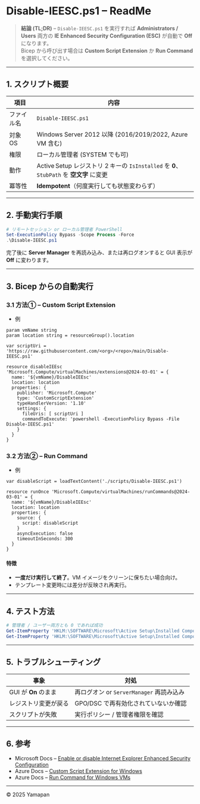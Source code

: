 
# Disable-IEESC.ps1 – ReadMe  

> **結論 (TL;DR)** – `Disable-IEESC.ps1` を実行すれば **Administrators / Users** 両方の **IE Enhanced Security Configuration (ESC)** が自動で **Off** になります。  
> Bicep から呼び出す場合は **Custom Script Extension** か **Run Command** を選択してください。  

---  

## 1. スクリプト概要  

| 項目 | 内容 |
|------|------|
| ファイル名 | `Disable-IEESC.ps1` |
| 対象 OS | Windows Server 2012 以降 (2016/2019/2022, Azure VM 含む) |
| 権限 | ローカル管理者 (SYSTEM でも可) |
| 動作 | Active Setup レジストリ 2 キーの `IsInstalled` を **0**、`StubPath` を **空文字** に変更 |
| 冪等性 | **Idempotent**（何度実行しても状態変わらず） |

---  

## 2. 手動実行手順  

```powershell
# リモートセッション or ローカル管理者 PowerShell
Set-ExecutionPolicy Bypass -Scope Process -Force
.\Disable-IEESC.ps1
```  

完了後に **Server Manager** を再読み込み、または再ログオンすると GUI 表示が **Off** に変わります。  

---  

## 3. Bicep からの自動実行  

### 3.1 方法① – Custom Script Extension  
* 例
```bicep
param vmName string
param location string = resourceGroup().location

var scriptUri = 'https://raw.githubusercontent.com/<org>/<repo>/main/Disable-IEESC.ps1'

resource disableIEEsc 'Microsoft.Compute/virtualMachines/extensions@2024-03-01' = {
  name: '${vmName}/DisableIEEsc'
  location: location
  properties: {
    publisher: 'Microsoft.Compute'
    type: 'CustomScriptExtension'
    typeHandlerVersion: '1.10'
    settings: {
      fileUris: [ scriptUri ]
      commandToExecute: 'powershell -ExecutionPolicy Bypass -File Disable-IEESC.ps1'
    }
  }
}
```  
### 3.2 方法② – Run Command
* 例
```bicep
var disableScript = loadTextContent('./scripts/Disable-IEESC.ps1')

resource runOnce 'Microsoft.Compute/virtualMachines/runCommands@2024-03-01' = {
  name: '${vmName}/DisableIEEsc'
  location: location
  properties: {
    source: {
      script: disableScript
    }
    asyncExecution: false
    timeoutInSeconds: 300
  }
}
```  

#### 特徴  
* **一度だけ実行して終了**。VM イメージをクリーンに保ちたい場合向け。  
* テンプレート変更時には差分が反映され再実行。  

---  

## 4. テスト方法  

```powershell
# 管理者 / ユーザー両方とも 0 であれば成功
Get-ItemProperty 'HKLM:\SOFTWARE\Microsoft\Active Setup\Installed Components\{A509B1A7-37EF-4B3F-8CFC-4F3A74704073}','IsInstalled','StubPath'
Get-ItemProperty 'HKLM:\SOFTWARE\Microsoft\Active Setup\Installed Components\{A509B1A8-37EF-4B3F-8CFC-4F3A74704073}','IsInstalled','StubPath'
```  

---  

## 5. トラブルシューティング  

| 事象 | 対処 |
|------|------|
| GUI が **On** のまま | 再ログオン or `ServerManager` 再読み込み |
| レジストリ変更が戻る | GPO/DSC で再有効化されていないか確認 |
| スクリプトが失敗 | 実行ポリシー / 管理者権限を確認 |

---  


## 6. 参考

* Microsoft Docs – [Enable or disable Internet Explorer Enhanced Security Configuration](https://learn.microsoft.com/previous-versions/troubleshoot/browsers/security-privacy/enhanced-security-configuration-faq)  
* Azure Docs – [Custom Script Extension for Windows](https://learn.microsoft.com/azure/virtual-machines/extensions/custom-script-windows)  
* Azure Docs – [Run Command for Windows VMs](https://learn.microsoft.com/azure/virtual-machines/windows/run-command)  

---  

© 2025 Yamapan
